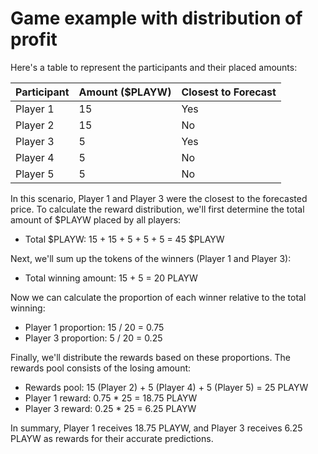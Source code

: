 # Game example with distribution of profit

Here's a table to represent the participants and their placed amounts:

| Participant | Amount ($PLAYW) | Closest to Forecast |
| ----------- | --------------- | ------------------- |
| Player 1    | 15              | Yes                 |
| Player 2    | 15              | No                  |
| Player 3    | 5               | Yes                 |
| Player 4    | 5               | No                  |
| Player 5    | 5               | No                  |

In this scenario, Player 1 and Player 3 were the closest to the forecasted price. To calculate the reward distribution, we'll first determine the total amount of $PLAYW placed by all players:

* Total $PLAYW: 15 + 15 + 5 + 5 + 5 = 45 $PLAYW

Next, we'll sum up the tokens of the winners (Player 1 and Player 3):

* Total winning amount: 15 + 5 = 20 PLAYW

Now we can calculate the proportion of each winner relative to the total winning:

* Player 1 proportion: 15 / 20 = 0.75&#x20;
* Player 3 proportion: 5 / 20 = 0.25

Finally, we'll distribute the rewards based on these proportions. The rewards pool consists of the losing amount:

* Rewards pool: 15 (Player 2) + 5 (Player 4) + 5 (Player 5) = 25 PLAYW
* Player 1 reward: 0.75 \* 25 = 18.75 PLAYW&#x20;
* Player 3 reward: 0.25 \* 25 = 6.25 PLAYW

In summary, Player 1 receives 18.75 PLAYW, and Player 3 receives 6.25 PLAYW as rewards for their accurate predictions.
